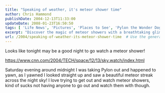 ```yaml
---
title: "Speaking of weather, it's meteor shower time"
author: Chris Hammond
publishDate: 2004-12-13T11:33:00
updateDate: 2008-01-23T16:50:50
tags: [ 'Life News', 'Pictures', 'Places to See', 'Pylon the Wonder Dog', 'SEO', 'Site News', 'Technology' ]
excerpt: "Discover the magic of meteor showers with a breathtaking glimpse of shooting stars in the night sky. Join the celestial spectacle tonight!"
url: /2004/speaking-of-weather-its-meteor-shower-time  # Use the generated URL with year
---
```

<P>Looks like tonight may be a good night to go watch a meteor shower!</P> <P><A href="https://www.cnn.com/2004/TECH/space/12/13/sky.watch/index.html">https://www.cnn.com/2004/TECH/space/12/13/sky.watch/index.html</A></P> <P>Saturday evening around midnight&nbsp;I was taking Pylon out and happened to yawn, as I yawned I looked straight up and saw a beautiful meteor streak across the night sky! I love trying to get out and watch meteor showers, kind of sucks not having anyone to go out and watch them with though.</P>

